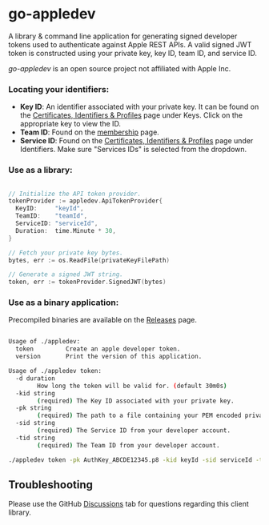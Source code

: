 # go-appledev

A library & command line application for generating signed developer tokens used to authenticate against Apple REST APIs. A valid signed JWT token is constructed using your private key, key ID, team ID, and service ID. 

*go-appledev* is an open source project not affiliated with Apple Inc.

### Locating your identifiers:
* **Key ID**: An identifier associated with your private key. It can be found on the [Certificates, Identifiers & Profiles](https://developer.apple.com/account/resources/authkeys/list) page under Keys. Click on the appropriate key to view the ID. 
* **Team ID**: Found on the [membership](https://developer.apple.com/account/#!/membership) page. 
* **Service ID**: Found on the [Certificates, Identifiers & Profiles](https://developer.apple.com/account/resources/identifiers/list/serviceId) page under Identifiers. Make sure "Services IDs" is selected from the dropdown. 

### Use as a library:
```go

// Initialize the API token provider.
tokenProvider := appledev.ApiTokenProvider{
  KeyID:     "keyId",
  TeamID:    "teamId",
  ServiceID: "serviceId",
  Duration:  time.Minute * 30,
}

// Fetch your private key bytes. 
bytes, err := os.ReadFile(privateKeyFilePath)

// Generate a signed JWT string.
token, err := tokenProvider.SignedJWT(bytes)

```

### Use as a binary application:
Precompiled binaries are available on the [Releases](https://github.com/shawntoffel/go-appledev/releases) page. 
```sh

Usage of ./appledev:
  token         Create an apple developer token.
  version       Print the version of this application.

Usage of ./appledev token:
  -d duration
        How long the token will be valid for. (default 30m0s)
  -kid string
        (required) The Key ID associated with your private key.
  -pk string
        (required) The path to a file containing your PEM encoded private key.
  -sid string
        (required) The Service ID from your developer account.
  -tid string
        (required) The Team ID from your developer account.
```

```sh
./appledev token -pk AuthKey_ABCDE12345.p8 -kid keyId -sid serviceId -tid teamId
```

## Troubleshooting
Please use the GitHub [Discussions](https://github.com/shawntoffel/go-appledev/discussions) tab for questions regarding this client library.
